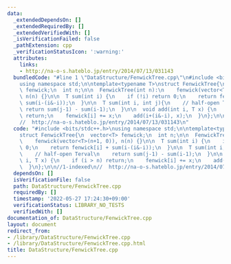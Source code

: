 ```yaml
---
data:
  _extendedDependsOn: []
  _extendedRequiredBy: []
  _extendedVerifiedWith: []
  _isVerificationFailed: false
  _pathExtension: cpp
  _verificationStatusIcon: ':warning:'
  attributes:
    links:
    - http://na-o-s.hateblo.jp/entry/2014/07/13/031143
  bundledCode: "#line 1 \"DataStructure/FenwickTree.cpp\"\n#include <bits/stdc++.h>\n\
    using namespace std;\n\ntemplate<typename T>\nstruct FenwickTree{\n  vector<T>\
    \ fenwick;\n  int n;\n\n  FenwickTree(int n):\n    fenwick(vector<T>(n+1, 0)),\
    \ n(n) {}\n\n  T sum(int i) {\n    if (!i) return 0;\n    return fenwick[i] +\
    \ sum(i-(i&-i));\n  }\n\n  T sum(int i, int j){\n    // half-open Terval\n   \
    \ return sum(j-1) - sum(i-1);\n  }\n\n  void add(int i, T x) {\n    if (i > n)\
    \ return;\n    fenwick[i] += x;\n    add(i+(i&-i), x);\n  }\n};\n\n//1-indexed\n\
    //  http://na-o-s.hateblo.jp/entry/2014/07/13/031143\n"
  code: "#include <bits/stdc++.h>\nusing namespace std;\n\ntemplate<typename T>\n\
    struct FenwickTree{\n  vector<T> fenwick;\n  int n;\n\n  FenwickTree(int n):\n\
    \    fenwick(vector<T>(n+1, 0)), n(n) {}\n\n  T sum(int i) {\n    if (!i) return\
    \ 0;\n    return fenwick[i] + sum(i-(i&-i));\n  }\n\n  T sum(int i, int j){\n\
    \    // half-open Terval\n    return sum(j-1) - sum(i-1);\n  }\n\n  void add(int\
    \ i, T x) {\n    if (i > n) return;\n    fenwick[i] += x;\n    add(i+(i&-i), x);\n\
    \  }\n};\n\n//1-indexed\n//  http://na-o-s.hateblo.jp/entry/2014/07/13/031143"
  dependsOn: []
  isVerificationFile: false
  path: DataStructure/FenwickTree.cpp
  requiredBy: []
  timestamp: '2022-05-27 17:24:30+09:00'
  verificationStatus: LIBRARY_NO_TESTS
  verifiedWith: []
documentation_of: DataStructure/FenwickTree.cpp
layout: document
redirect_from:
- /library/DataStructure/FenwickTree.cpp
- /library/DataStructure/FenwickTree.cpp.html
title: DataStructure/FenwickTree.cpp
---
```

